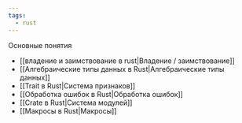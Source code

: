 ```yaml
---
tags:
  - rust
---
```

Основные понятия
- [[владение и заимствование в rust|Владение / заимствование]]
- [[Алгебраические типы данных в Rust|Алгебраические типы данных]]
- [[Trait в Rust|Система признаков]]
- [[Обработка ошибок в Rust|Обработка ошибок]]
- [[Crate в Rust|Система модулей]]
- [[Макросы в Rust|Макросы]]